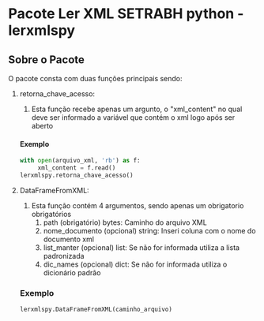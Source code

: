 # Pacote Ler XML SETRABH python - lerxmlspy

## Sobre o Pacote
O pacote consta com duas funções principais sendo:

1. retorna_chave_acesso:
   1. Esta função recebe apenas um argunto, o "xml_content" no qual deve ser informado a variável que contém o xml logo após ser aberto
   
   #### Exemplo

   ```python
   with open(arquivo_xml, 'rb') as f:
        xml_content = f.read()
   lerxmlspy.retorna_chave_acesso()

2. DataFrameFromXML:
   1. Esta função contém 4 argumentos, sendo apenas um obrigatorio obrigatórios
      1. path (obrigatório) bytes: Caminho do arquivo XML
      2. nome_documento (opcional) string: Inseri coluna com o nome do documento xml
      3. list_manter (opcional) list: Se não for informada utiliza a lista padronizada
      4. dic_names (opcional) dict: Se não for informada utiliza o dicionário padrão

   ### Exemplo
   ```python
   lerxmlspy.DataFrameFromXML(caminho_arquivo)